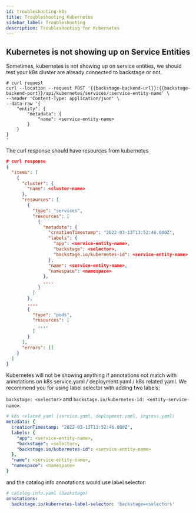 ```yaml
---
id: troubleshooting-k8s
title: Troubleshooting Kubernetes
sidebar_label: Troubleshooting
description: Troubleshooting for Kubernetes
---
```


## Kubernetes is not showing up on Service Entities 

Sometimes, kubernetes is not showing up on service entities, we
should test your k8s cluster are already connected to backstage
or not.

```curl
# curl request
curl --location --request POST '{{backstage-backend-url}}:{{backstage-backend-port}}/api/kubernetes/services/:service-entity-name' \
--header 'Content-Type: application/json' \
--data-raw '{
    "entity": {
        "metadata": {
            "name": <service-entity-name>
        }
    }
}
'
```

The curl response should have resources from kubernetes
```json
# curl response
{
  "items": [
    {
      "cluster": {
        "name": <cluster-name>
      },
      "resources": [
        {
          "type": "services",
          "resources": [
            {
              "metadata": {
                "creationTimestamp": "2022-03-13T13:52:46.000Z",
                "labels": {
                  "app": <service-entity-name>,
                  "backstage": <selector>,
                  "backstage.io/kubernetes-id": <service-entity-name>
                },
                "name": <service-entity-name>,
                "namespace": <namespace>
              },
              ....
            }
          ]
        },
        ....
        {
          "type": "pods",
          "resources": [
            ,,,,
          ]
        }
      ],
      "errors": []
    }
  ]
}

```

Kubernetes will not be showing anything if annotations not match with annotations
on k8s service.yaml / deployment.yaml / k8s related yaml. We recommend you for
using label selector with adding two labels:  

`backstage: <selector>` and `backstage.io/kubernetes-id: <entity-service-name>`.

```yaml
# k8s related yaml (service.yaml, deployment.yaml, ingress.yaml)
metadata: {
  creationTimestamp: "2022-03-13T13:52:46.000Z",
  labels: {
    "app": <service-entity-name>,
    "backstage": <selector>,
    "backstage.io/kubernetes-id": <service-entity-name>
  },
  "name": <service-entity-name>,
  "namespace": <namespace>
}
```

and the catalog info annotations would use label selector:

```yaml
# catalog-info.yaml (backstage)
annotations:  
  backstage.io/kubernetes-label-selector: 'backstage=<selectors'
```
